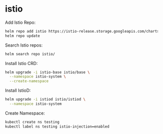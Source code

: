 # istio

Add Istio Repo:
```bash
helm repo add istio https://istio-release.storage.googleapis.com/charts
helm repo update
```

Search Istio repos:
```bash
helm search repo istio/
```

Install Istio CRD:
```bash
helm upgrade -i istio-base istio/base \
  --namespace istio-system \
  --create-namespace
```

Install IstioD:
```bash
helm upgrade -i istiod istio/istiod \
  --namespace istio-system
```

Create Namespace:
```bash
kubectl create ns testing
kubectl label ns testing istio-injection=enabled
```
